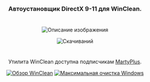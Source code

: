 <div align="center">

### Автоустановщик DirectX 9-11 для WinClean.
#
![Описание изображения](https://i.ibb.co/fmxJ2CG/700-DA24-C-2-A78-4-E4-A-8-FB4-0-C5-E063-C9411.png)

![Скачиваний](https://img.shields.io/github/downloads/MartyFiles/DirectX/Release/total?style=for-the-badge&label=Скачиваний&color=blue&logo=download)

#

Утилита WinClean доступна подписчикам [MartyPlus](https://t.me/martyfiles/1146).

[![Обзор WinClean](https://img.shields.io/badge/Обзор%20WinClean-red?style=for-the-badge&logo=youtube)](https://www.youtube.com/watch?v=5NBqbUUB1Pk)
[![Максимальная очистка Windows](https://img.shields.io/badge/Максимальная%20очистка%20Windows-red?style=for-the-badge&logo=youtube)](https://www.youtube.com/watch?v=id06E58oafI)

</div>
